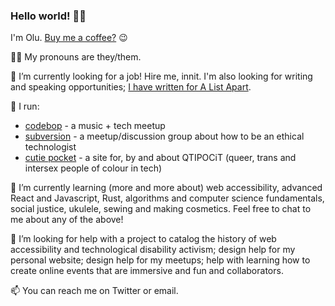 ### Hello world! 👋🏿

I'm Olu. [Buy me a coffee?](https://ko-fi.com/oluOnline) 😉

👍🏿 My pronouns are they/them.

🔭 I’m currently looking for a job! Hire me, innit. I'm also looking for writing and speaking opportunities; [I have written for A List Apart](https://alistapart.com/article/building-the-woke-web/).

💖 I run:
- [codebop](https://twitter.com/codebop) - a music + tech meetup 
- [subversion](https://twitter.com/subversionconf) - a meetup/discussion group about how to be an ethical technologist
- [cutie pocket](https://twitter.com/cutiepocket) - a site for, by and about QTIPOCiT (queer, trans and intersex people of colour in tech)

🌱 I’m currently learning (more and more about) web accessibility, advanced React and Javascript, Rust, algorithms and computer science fundamentals, social justice, ukulele, sewing and making cosmetics. Feel free to chat to me about any of the above!

🤔 I’m looking for help with a project to catalog the history of web accessibility and technological disability activism; design help for my personal website; design help for my meetups; help with learning how to create online events that are immersive and fun and collaborators.

📫 You can reach me on Twitter or email.
